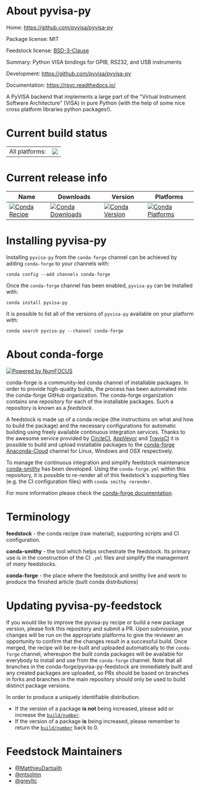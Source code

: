 About pyvisa-py
===============

Home: https://github.com/pyvisa/pyvisa-py

Package license: MIT

Feedstock license: [BSD-3-Clause](https://github.com/conda-forge/pyvisa-py-feedstock/blob/master/LICENSE.txt)

Summary: Python VISA bindings for GPIB, RS232, and USB instruments

Development: https://github.com/pyvisa/pyvisa-py

Documentation: https://rpyc.readthedocs.io/

A PyVISA backend that implements a large part of the "Virtual
Instrument Software Architecture" (VISA) in pure Python (with the
help of some nice cross platform libraries python packages!).


Current build status
====================


<table><tr><td>All platforms:</td>
    <td>
      <a href="https://dev.azure.com/conda-forge/feedstock-builds/_build/latest?definitionId=4991&branchName=master">
        <img src="https://dev.azure.com/conda-forge/feedstock-builds/_apis/build/status/pyvisa-py-feedstock?branchName=master">
      </a>
    </td>
  </tr>
</table>

Current release info
====================

| Name | Downloads | Version | Platforms |
| --- | --- | --- | --- |
| [![Conda Recipe](https://img.shields.io/badge/recipe-pyvisa--py-green.svg)](https://anaconda.org/conda-forge/pyvisa-py) | [![Conda Downloads](https://img.shields.io/conda/dn/conda-forge/pyvisa-py.svg)](https://anaconda.org/conda-forge/pyvisa-py) | [![Conda Version](https://img.shields.io/conda/vn/conda-forge/pyvisa-py.svg)](https://anaconda.org/conda-forge/pyvisa-py) | [![Conda Platforms](https://img.shields.io/conda/pn/conda-forge/pyvisa-py.svg)](https://anaconda.org/conda-forge/pyvisa-py) |

Installing pyvisa-py
====================

Installing `pyvisa-py` from the `conda-forge` channel can be achieved by adding `conda-forge` to your channels with:

```
conda config --add channels conda-forge
```

Once the `conda-forge` channel has been enabled, `pyvisa-py` can be installed with:

```
conda install pyvisa-py
```

It is possible to list all of the versions of `pyvisa-py` available on your platform with:

```
conda search pyvisa-py --channel conda-forge
```


About conda-forge
=================

[![Powered by NumFOCUS](https://img.shields.io/badge/powered%20by-NumFOCUS-orange.svg?style=flat&colorA=E1523D&colorB=007D8A)](http://numfocus.org)

conda-forge is a community-led conda channel of installable packages.
In order to provide high-quality builds, the process has been automated into the
conda-forge GitHub organization. The conda-forge organization contains one repository
for each of the installable packages. Such a repository is known as a *feedstock*.

A feedstock is made up of a conda recipe (the instructions on what and how to build
the package) and the necessary configurations for automatic building using freely
available continuous integration services. Thanks to the awesome service provided by
[CircleCI](https://circleci.com/), [AppVeyor](https://www.appveyor.com/)
and [TravisCI](https://travis-ci.com/) it is possible to build and upload installable
packages to the [conda-forge](https://anaconda.org/conda-forge)
[Anaconda-Cloud](https://anaconda.org/) channel for Linux, Windows and OSX respectively.

To manage the continuous integration and simplify feedstock maintenance
[conda-smithy](https://github.com/conda-forge/conda-smithy) has been developed.
Using the ``conda-forge.yml`` within this repository, it is possible to re-render all of
this feedstock's supporting files (e.g. the CI configuration files) with ``conda smithy rerender``.

For more information please check the [conda-forge documentation](https://conda-forge.org/docs/).

Terminology
===========

**feedstock** - the conda recipe (raw material), supporting scripts and CI configuration.

**conda-smithy** - the tool which helps orchestrate the feedstock.
                   Its primary use is in the construction of the CI ``.yml`` files
                   and simplify the management of *many* feedstocks.

**conda-forge** - the place where the feedstock and smithy live and work to
                  produce the finished article (built conda distributions)


Updating pyvisa-py-feedstock
============================

If you would like to improve the pyvisa-py recipe or build a new
package version, please fork this repository and submit a PR. Upon submission,
your changes will be run on the appropriate platforms to give the reviewer an
opportunity to confirm that the changes result in a successful build. Once
merged, the recipe will be re-built and uploaded automatically to the
`conda-forge` channel, whereupon the built conda packages will be available for
everybody to install and use from the `conda-forge` channel.
Note that all branches in the conda-forge/pyvisa-py-feedstock are
immediately built and any created packages are uploaded, so PRs should be based
on branches in forks and branches in the main repository should only be used to
build distinct package versions.

In order to produce a uniquely identifiable distribution:
 * If the version of a package **is not** being increased, please add or increase
   the [``build/number``](https://conda.io/docs/user-guide/tasks/build-packages/define-metadata.html#build-number-and-string).
 * If the version of a package **is** being increased, please remember to return
   the [``build/number``](https://conda.io/docs/user-guide/tasks/build-packages/define-metadata.html#build-number-and-string)
   back to 0.

Feedstock Maintainers
=====================

* [@MatthieuDartiailh](https://github.com/MatthieuDartiailh/)
* [@mtsolmn](https://github.com/mtsolmn/)
* [@greyltc](https://github.com/greyltc/)

